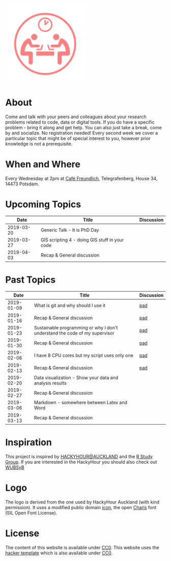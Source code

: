 <img src="./Logo/HackyHourLogoMod.svg" width="250">

# About
Come and talk with your peers and colleagues about your research problems related to code, data or digital tools.
If you do have a specific problem - bring it along and get help.
You can also just take a break, come by and socialize.
No registration needed!
Every second week we cover a particular topic that might be of special interest to you, however prior knowledge is not a prerequisite.

# When and Where
Every Wednesday at 2pm at [Café Freundlich](https://www.openstreetmap.org/?mlat=52.3819&mlon=13.0650#map=16/52.3819/13.0650&layers=N), Telegrafenberg, House 34, 14473 Potsdam.

# Upcoming Topics

| Date       | Title | Discussion |
| ---------- |------ | ---------- |
| 2019-03-20 | Generic Talk - It is PhD Day | |
| 2019-03-27 | GIS scripting 4 - doing GIS stuff in your code | |
| 2019-04-03 | Recap & General discussion | |

# Past Topics

| Date       | Title | Discussion |
| ---------- |------ | ---------- |
| 2019-01-09 | What is git and why should I use it | [pad](https://hackmd.io/1SqnbwuJQZaQsjSwOY1C0A) |
| 2019-01-16 | Recap & General discussion | [pad](https://hackmd.io/m9w6SE4cREyaTk0aDbYwTA) |
| 2019-01-23 | Sustainable programming or why I don't understand the code of my supervisor | [pad](https://hackmd.io/tflMMsAnQ367p32MVWwFYw) |
| 2019-01-30 | Recap & General discussion | [pad](https://hackmd.io/20RR1el4QwCjpYXllrqNOg) |
| 2019-02-06 | I have 8 CPU cores but my script uses only one | [pad](https://hackmd.io/_q3PO8slT8qvbVnn2yFLzg) |
| 2019-02-13 | Recap & General discussion | [pad](https://hackmd.io/3ZAf22APRg-8XEsBfA_6kw) |
| 2019-02-20 | Data visualization - Show your data and analysis results | |
| 2019-02-27 | Recap & General discussion | |
| 2019-03-06 | Markdown - somewhere between Latex and Word | |
| 2019-03-13 | Recap & General discussion | |

# Inspiration
This project is inspired by [HACKYHOUR@AUCKLAND](https://uoa-eresearch.github.io/HackyHour/) and the [R Study Group](http://minisciencegirl.github.io/studyGroup/).
If you are interested in the HackyHour you should also check out [WUBSyB](http://wubsyb.github.io/)

# Logo
The logo is derived from the one used by HackyHour Auckland (with kind permission).
It uses a modified public domain <a href="https://thenounproject.com/search/?q=hackathon&i=6324">icon</a>, the open <a href="https://fontlibrary.org/en/font/charis">Charis</a> font (SIL Open Font License).

# License
The content of this website is available under [CC0](LICENSE).
This website uses the [hacker template](https://github.com/pages-themes/hacker/) which is also available under [CC0](https://creativecommons.org/publicdomain/zero/1.0/legalcode).
